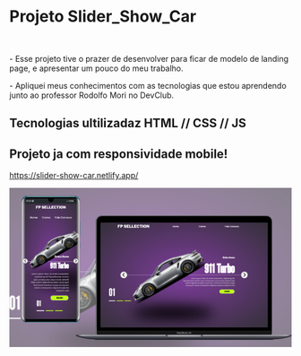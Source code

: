 <h1>Projeto Slider_Show_Car</h1>
<br>
<p>- Esse projeto tive o prazer de desenvolver para ficar de modelo de landing page, e apresentar um pouco do meu trabalho.</p>

<p> - Apliquei meus conhecimentos com as tecnologias que estou aprendendo junto ao professor Rodolfo Mori no DevClub.</p>

<h2>Tecnologias ultilizadaz HTML // CSS // JS</h2>

<h2>Projeto ja com responsividade mobile!</h2>


https://slider-show-car.netlify.app/

<img src= "https://github.com/diegodev37/Slider_Show_Carros/blob/main/Capa_do_Readme.jpg?raw=true">

